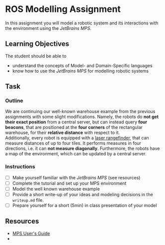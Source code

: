 # ROS Modelling Assignment

In this assignment you will model a robotic system and its interactions with the environment using the *JetBrains MPS*.

## Learning Objectives

The student should be able to

- understand the concepts of Model- and Domain-Specific languages
- know how to use the *JetBrains MPS* for modelling robotic systems

## Task

### Outline
We are continuing our well-known warehouse example from the previous assignments with some slight modifications. Namely,
the robots do **not get their exact position** from a central server, but can instead query **four beacons**, that are
positioned at the **four corners** of the rectangular warehouse, for their **relative distance** with respect to it.  
Additionally, every robot is equipped with a [laser rangefinder](https://en.wikipedia.org/wiki/Laser_rangefinder), that
can measure distances of up to four tiles. It performs measures in four directions, i.e. it can **not measure
diagonally**. Furthermore, the robots have a map of the environment, which can be updated by a central server.

### Instructions

- [ ] Make yourself familiar with the *JetBrains MPS* (see resources)
- [ ] Complete the tutorial and set up your MPS environment
- [ ] Model the well known warehouse example
- [ ] Provide a short write-up of your ideas and modeling decisions in the `writeup.md` file.
- [ ] Prepare yourself for a short (5min) in class presentation of your model

## Resources

- [MPS User's Guide](https://www.jetbrains.com/help/mps/mps-user-s-guide.html)
- 
